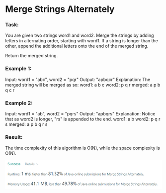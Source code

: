 # Merge Strings Alternately

### Task:

You are given two strings word1 and word2. Merge the strings by adding letters in alternating order, 
starting with word1. If a string is longer than the other, append the additional letters onto the 
end of the merged string.

Return the merged string.

### Example 1:

Input: word1 = "abc", word2 = "pqr"
Output: "apbqcr"
Explanation: The merged string will be merged as so:
word1:  a   b   c
word2:    p   q   r
merged: a p b q c r

### Example 2:

Input: word1 = "ab", word2 = "pqrs"
Output: "apbqrs"
Explanation: Notice that as word2 is longer, "rs" is appended to the end.
word1:  a   b
word2:    p   q   r   s
merged: a p b q   r   s

### Result:

The time complexity of this algorithm is O(N), while the space complexity is O(N).

![img.png](img.png)